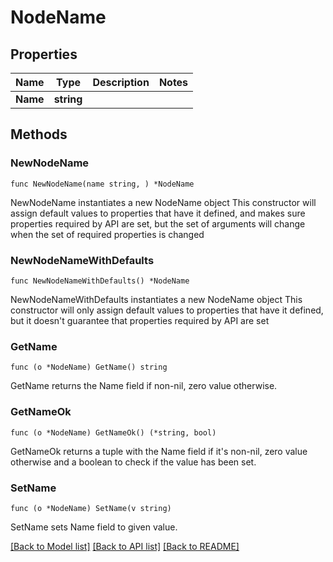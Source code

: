 # NodeName

## Properties

Name | Type | Description | Notes
------------ | ------------- | ------------- | -------------
**Name** | **string** |  | 

## Methods

### NewNodeName

`func NewNodeName(name string, ) *NodeName`

NewNodeName instantiates a new NodeName object
This constructor will assign default values to properties that have it defined,
and makes sure properties required by API are set, but the set of arguments
will change when the set of required properties is changed

### NewNodeNameWithDefaults

`func NewNodeNameWithDefaults() *NodeName`

NewNodeNameWithDefaults instantiates a new NodeName object
This constructor will only assign default values to properties that have it defined,
but it doesn't guarantee that properties required by API are set

### GetName

`func (o *NodeName) GetName() string`

GetName returns the Name field if non-nil, zero value otherwise.

### GetNameOk

`func (o *NodeName) GetNameOk() (*string, bool)`

GetNameOk returns a tuple with the Name field if it's non-nil, zero value otherwise
and a boolean to check if the value has been set.

### SetName

`func (o *NodeName) SetName(v string)`

SetName sets Name field to given value.



[[Back to Model list]](../README.md#documentation-for-models) [[Back to API list]](../README.md#documentation-for-api-endpoints) [[Back to README]](../README.md)


